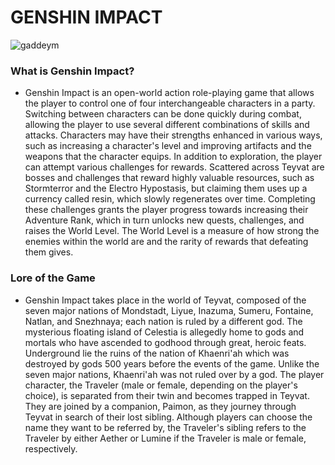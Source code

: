 # GENSHIN IMPACT
![gaddeym](https://static0.gamerantimages.com/wordpress/wp-content/uploads/2022/04/genshin-impact-japanese-twitter-youtube-artwork-archons-travelers.jpg)

### What is Genshin Impact?
- Genshin Impact is an open-world action role-playing game that allows the player to control one of four interchangeable characters in a party. Switching between characters can be done quickly during combat, allowing the player to use several different combinations of skills and attacks. Characters may have their strengths enhanced in various ways, such as increasing a character's level and improving artifacts and the weapons that the character equips. In addition to exploration, the player can attempt various challenges for rewards. Scattered across Teyvat are bosses and challenges that reward highly valuable resources, such as Stormterror and the Electro Hypostasis, but claiming them uses up a currency called resin, which slowly regenerates over time. Completing these challenges grants the player progress towards increasing their Adventure Rank, which in turn unlocks new quests, challenges, and raises the World Level. The World Level is a measure of how strong the enemies within the world are and the rarity of rewards that defeating them gives.

### Lore of the Game
- Genshin Impact takes place in the world of Teyvat, composed of the seven major nations of Mondstadt, Liyue, Inazuma, Sumeru, Fontaine, Natlan, and Snezhnaya; each nation is ruled by a different god. The mysterious floating island of Celestia is allegedly home to gods and mortals who have ascended to godhood through great, heroic feats. Underground lie the ruins of the nation of Khaenri'ah which was destroyed by gods 500 years before the events of the game. Unlike the seven major nations, Khaenri'ah was not ruled over by a god. The player character, the Traveler (male or female, depending on the player's choice), is separated from their twin and becomes trapped in Teyvat. They are joined by a companion, Paimon, as they journey through Teyvat in search of their lost sibling. Although players can choose the name they want to be referred by, the Traveler's sibling refers to the Traveler by either Aether or Lumine if the Traveler is male or female, respectively.
